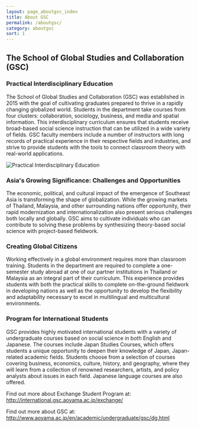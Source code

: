 ```yaml
---
layout: page_aboutgsc_index
title: About GSC
permalink: /aboutgsc/
category: aboutgsc
sort: 1
---
```


## The School of Global Studies and Collaboration (GSC)

### Practical Interdisciplinary Education
The School of Global Studies and Collaboration (GSC) was established in 2015 with the goal of cultivating graduates prepared to thrive in a rapidly changing globalized world. Students in the department take courses from four clusters: collaboration, sociology, business, and media and spatial information. This interdisciplinary curriculum ensures that students receive broad-based social science instruction that can be utilized in a wide variety of fields. GSC faculty members include a number of instructors with long records of practical experience in their respective fields and industries, and strive to provide students with the tools to connect classroom theory with real-world applications.

<img src="{{ '/assets/images/v1/2019/about_gsc01.jpg' | relative_url }}" alt="Practical Interdisciplinary Education" class="center">

### Asia's Growing Significance: Challenges and Opportunities
The economic, political, and cultural impact of the emergence of Southeast Asia is transforming the shape of globalization. While the growing markets of Thailand, Malaysia, and other surrounding nations offer opportunity, their rapid modernization and internationalization also present serious challenges both locally and globally. GSC aims to cultivate individuals who can contribute to solving these problems by synthesizing theory-based social science with project-based fieldwork.

### Creating Global Citizens
Working effectively in a global environment requires more than classroom training. Students in the department are required to complete a one-semester study abroad at one of our partner institutions in Thailand or Malaysia as an integral part of their curriculum. This experience provides students with both the practical skills to complete on-the-ground fieldwork in developing nations as well as the opportunity to develop the flexibility and adaptability necessary to excel in multilingual and multicultural environments.

### Program for International Students
GSC provides highly motivated international students with a variety of undergraduate courses based on social science in both English and Japanese. The courses include Japan Studies Courses, which offers students a unique opportunity to deepen their knowledge of Japan, Japan-related academic fields. Students choose from a selection of courses covering business, economics, culture, history, and geography, where they will learn from a collection of renowned researchers, artists, and policy analysts about issues in each field. Japanese language courses are also offered.   



Find out more about Exchange Student Program at:  
<a href="{{ '/exchange/' | relative_url }}">http://international.gsc.aoyama.ac.jp/exchange/</a>  

Find out more about GSC at:  
<a href="http://www.aoyama.ac.jp/en/academic/undergraduate/gsc/dg.html" target="_blank" class="pop">http://www.aoyama.ac.jp/en/academic/undergraduate/gsc/dg.html</a>  

